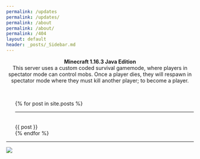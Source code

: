 ```yaml
---
permalink: /updates
permalink: /updates/
permalink: /about
permalink: /about/
permalink: /404
layout: default
header: _posts/_Sidebar.md
---
```

<html>
<p align="center">
<b>Minecraft 1.16.3 Java Edition</b>

<br>
This server uses a custom coded survival gamemode, where players in spectator mode can control mobs. Once a player dies, they will respawn in spectator mode where they must kill another player; to become a player.
</p>
<br>
<ul>
  {% for post in site.posts %}
    <hr><br> {{ post }} <br>
  {% endfor %}
</ul>
</html>

***

![](http://status.mclive.eu/Minecraft%201.16.3%20Java%20Edition/play.crawl-survival.com/25565/banner.png)